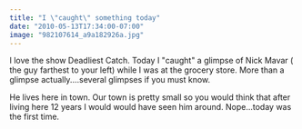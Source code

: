 ```yaml
---
title: "I \"caught\" something today"
date: "2010-05-13T17:34:00-07:00"
image: "982107614_a9a182926a.jpg"
---
```


I love the show Deadliest Catch. Today I "caught" a glimpse of Nick Mavar ( the guy farthest to your left) while I was at the grocery store. More than a glimpse actually....several glimpses if you must know. 

He lives here in town. Our town is pretty small so you would think that after living here 12 years I would would have seen him around. Nope...today was the first time.